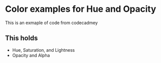 # Color examples for Hue and Opacity

This is an exmaple of code from codecadmey

## This holds

- Hue, Saturation, and Lightness
- Opacity and Alpha